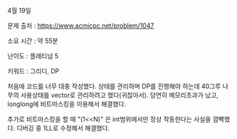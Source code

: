 4월 19일

문제 출처 : https://www.acmicpc.net/problem/1047

소요 시간 : 약 55분

난이도 : 플래티넘 5

키워드 : 그리디, DP

처음에 코드를 너무 대충 작성했다. 상태를 관리하며 DP를 진행해야 하는데 40그루 나무의 사용상태를 vector<int>로 관리하려고 했다(귀찮아서).
당연히 메모리초과가 났고, longlong에 비트마스킹을 이용해서 해결했다.

추가로 비트마스킹을 할 때 "(1<<N)" 은 int범위에서만 정상 작동한다는 사실을 깜빡했다. 디버깅 중 1LL로 수정해서 해결했다.